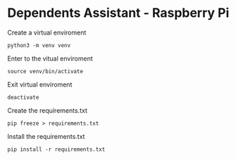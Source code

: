 # Dependents Assistant - Raspberry Pi

Create a virtual enviroment
```
python3 -m venv venv
```

Enter to the vitual enviroment
```
source venv/bin/activate
```

Exit virtual enviroment
```
deactivate
```


Create the requirements.txt
```
pip freeze > requirements.txt
```

Install the requirements.txt
```
pip install -r requirements.txt
```


